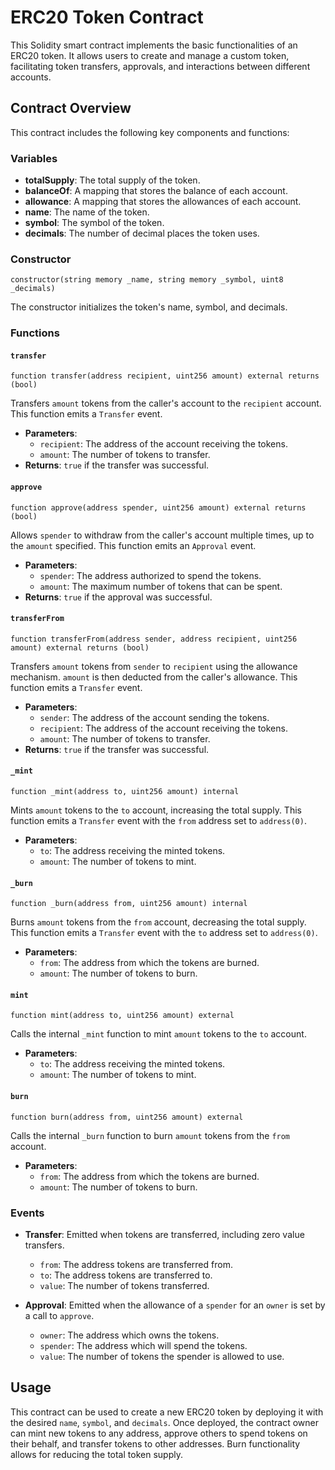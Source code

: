 # ERC20 Token Contract

This Solidity smart contract implements the basic functionalities of an ERC20 token. It allows users to create and manage a custom token, facilitating token transfers, approvals, and interactions between different accounts.

## Contract Overview

This contract includes the following key components and functions:

### Variables

- **totalSupply**: The total supply of the token.
- **balanceOf**: A mapping that stores the balance of each account.
- **allowance**: A mapping that stores the allowances of each account.
- **name**: The name of the token.
- **symbol**: The symbol of the token.
- **decimals**: The number of decimal places the token uses.

### Constructor

```solidity
constructor(string memory _name, string memory _symbol, uint8 _decimals)
```
The constructor initializes the token's name, symbol, and decimals.

### Functions

#### `transfer`

```solidity
function transfer(address recipient, uint256 amount) external returns (bool)
```
Transfers `amount` tokens from the caller's account to the `recipient` account. This function emits a `Transfer` event.

- **Parameters**:
  - `recipient`: The address of the account receiving the tokens.
  - `amount`: The number of tokens to transfer.
- **Returns**: `true` if the transfer was successful.

#### `approve`

```solidity
function approve(address spender, uint256 amount) external returns (bool)
```
Allows `spender` to withdraw from the caller's account multiple times, up to the `amount` specified. This function emits an `Approval` event.

- **Parameters**:
  - `spender`: The address authorized to spend the tokens.
  - `amount`: The maximum number of tokens that can be spent.
- **Returns**: `true` if the approval was successful.

#### `transferFrom`

```solidity
function transferFrom(address sender, address recipient, uint256 amount) external returns (bool)
```
Transfers `amount` tokens from `sender` to `recipient` using the allowance mechanism. `amount` is then deducted from the caller's allowance. This function emits a `Transfer` event.

- **Parameters**:
  - `sender`: The address of the account sending the tokens.
  - `recipient`: The address of the account receiving the tokens.
  - `amount`: The number of tokens to transfer.
- **Returns**: `true` if the transfer was successful.

#### `_mint`

```solidity
function _mint(address to, uint256 amount) internal
```
Mints `amount` tokens to the `to` account, increasing the total supply. This function emits a `Transfer` event with the `from` address set to `address(0)`.

- **Parameters**:
  - `to`: The address receiving the minted tokens.
  - `amount`: The number of tokens to mint.

#### `_burn`

```solidity
function _burn(address from, uint256 amount) internal
```
Burns `amount` tokens from the `from` account, decreasing the total supply. This function emits a `Transfer` event with the `to` address set to `address(0)`.

- **Parameters**:
  - `from`: The address from which the tokens are burned.
  - `amount`: The number of tokens to burn.

#### `mint`

```solidity
function mint(address to, uint256 amount) external
```
Calls the internal `_mint` function to mint `amount` tokens to the `to` account.

- **Parameters**:
  - `to`: The address receiving the minted tokens.
  - `amount`: The number of tokens to mint.

#### `burn`

```solidity
function burn(address from, uint256 amount) external
```
Calls the internal `_burn` function to burn `amount` tokens from the `from` account.

- **Parameters**:
  - `from`: The address from which the tokens are burned.
  - `amount`: The number of tokens to burn.

### Events

- **Transfer**: Emitted when tokens are transferred, including zero value transfers.
  - `from`: The address tokens are transferred from.
  - `to`: The address tokens are transferred to.
  - `value`: The number of tokens transferred.

- **Approval**: Emitted when the allowance of a `spender` for an `owner` is set by a call to `approve`.
  - `owner`: The address which owns the tokens.
  - `spender`: The address which will spend the tokens.
  - `value`: The number of tokens the spender is allowed to use.

## Usage

This contract can be used to create a new ERC20 token by deploying it with the desired `name`, `symbol`, and `decimals`. Once deployed, the contract owner can mint new tokens to any address, approve others to spend tokens on their behalf, and transfer tokens to other addresses. Burn functionality allows for reducing the total token supply.
